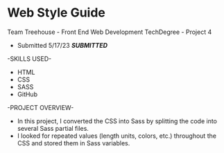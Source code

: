 # Web Style Guide

Team Treehouse - Front End Web Development TechDegree - Project 4
  - Submitted 5/17/23 ***SUBMITTED***

-SKILLS USED-
* HTML
* CSS
* SASS
* GitHub

-PROJECT OVERVIEW-
* In this project, I converted the CSS into Sass by splitting the code into several Sass partial files. 
* I looked for repeated values (length units, colors, etc.) throughout the CSS and stored them in Sass variables.